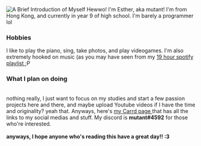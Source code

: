 <img src="https://lingtalfi.com/services/pngtext?color=F456F7&size=30&text=A%20brief%20Introduction%20of%20myself" alt="A Brief Introduction of Myself">
Hewwo! I'm Esther, aka mutant! I'm from Hong Kong, and currently in year 9 of high school. I'm barely a programmer lol
<h3> Hobbies </h3>
I like to play the piano, sing, take photos, and play videogames. I'm also extremely hooked on music (as you may have seen from my <a href="https://open.spotify.com/playlist/3Soa8cZIVTv7qSerC3E57i/"> 19 hour spotify playlist </a> ;P
<h3> What I plan on doing </h3>
<body><br>nothing really, I just want to focus on my studies and start a few passion projects here and there, and maybe upload Youtube videos if I have the time and originality? yeah that. Anyways, here's <a href="https://mutanttheenby.carrd.co"> my Carrd page </a> that has all the links to my social medias and stuff. My discord is <b>mutant#4592</b> for those who're interested. </br></body>
<br><b> anyways, I hope anyone who's reading this have a great day!! :3</b></br>
